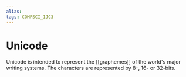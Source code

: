 ```yaml
---
alias:
tags: COMPSCI_1JC3
---
```

# Unicode
Unicode is intended to represent the [[graphemes]] of the world's major writing systems. The characters are represented by 8-, 16- or 32-bits. 